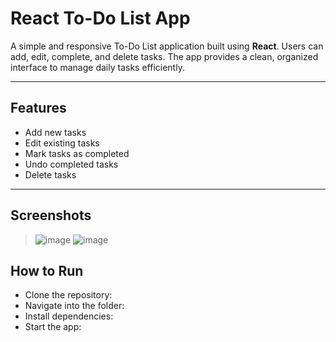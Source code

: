 #  React To-Do List App

A simple and responsive To-Do List application built using **React**. Users can add, edit, complete, and delete tasks. The app provides a clean, organized interface to manage daily tasks efficiently.

---

##  Features

-  Add new tasks
-  Edit existing tasks
-  Mark tasks as completed
-  Undo completed tasks
- Delete tasks
  
---

##  Screenshots

>![image](https://github.com/user-attachments/assets/b2163e0c-852a-44bb-83ed-9a5abc8bf52c)
>![image](https://github.com/user-attachments/assets/0ddd95e0-7113-4aa0-a88e-ac393375dab5)




## How to Run
- Clone the repository:
- Navigate into the folder:
- Install dependencies:
- Start the app:



